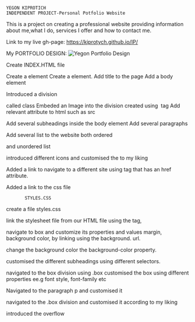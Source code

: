     YEGON KIPROTICH
    INDEPENDENT PROJECT-Personal Potfolio Website
 This is a project on creating a professional website providing information about me,what I do, services I offer and how to contact me.

 Link to my live gh-page:
 https://kiprotych.github.io/IP/


My PORTFOLIO DESIGN:
![Yegon Portfolio Design](https://user-images.githubusercontent.com/132657175/236694926-65e2b34e-15db-484b-8103-7eba13a3a3cd.jpg)


Create INDEX.HTML file

Create a <!DOCTYPE html> element
Create a <html></html> element.
Add title to the page <title></title>
Add a body element <body></body>

Introduced a division <div></div> called class
Embeded an Image into the division created using <img> tag
Add relevant attribute to html such as src

Add several subheadings inside the body element
Add several paragraphs <p></p>
Add several list to the website both ordered <ol></ol> and unordered list <ul></ul>
introduced different icons and customised the to my liking

Added a link to navigate to a different site using <a> tag that has an href attribute.

Added a link to the css file


           STYLES.CSS

create a file styles.css

link the stylesheet file from our HTML file using the <link> tag, 

navigate to box and customize its properties and values margin, background color, by linking using the background. url.

change the background color the background-color property.

customised the different subheadings using different selectors.

navigated to the box division using .box
customised the box using different properties ee.g font style, font-family etc

Navigated to the paragraph p and customised it

navigated to the .box division and customised it according to my liking

introduced the overflow